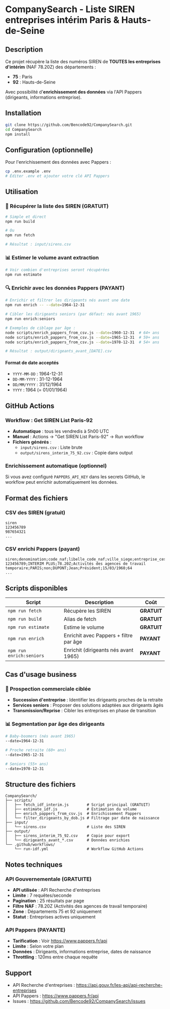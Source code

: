 # CompanySearch - Liste SIREN entreprises intérim Paris & Hauts-de-Seine

## Description

Ce projet récupère la liste des numéros SIREN de **TOUTES les entreprises d'intérim** (NAF 78.20Z) des départements :
- **75** : Paris
- **92** : Hauts-de-Seine

Avec possibilité d'**enrichissement des données** via l'API Pappers (dirigeants, informations entreprise).

## Installation

```bash
git clone https://github.com/Bencode92/CompanySearch.git
cd CompanySearch
npm install
```

## Configuration (optionnelle)

Pour l'enrichissement des données avec Pappers :
```bash
cp .env.example .env
# Éditer .env et ajouter votre clé API Pappers
```

## Utilisation

### 🎯 Récupérer la liste des SIREN (GRATUIT)

```bash
# Simple et direct
npm run build

# Ou
npm run fetch

# Résultat : input/sirens.csv
```

### 📊 Estimer le volume avant extraction

```bash
# Voir combien d'entreprises seront récupérées
npm run estimate
```

### 🔍 Enrichir avec les données Pappers (PAYANT)

```bash
# Enrichir et filtrer les dirigeants nés avant une date
npm run enrich -- --date=1964-12-31

# Cibler les dirigeants seniors (par défaut: nés avant 1965)
npm run enrich:seniors

# Exemples de ciblage par âge :
node scripts/enrich_pappers_from_csv.js --date=1960-12-31  # 64+ ans
node scripts/enrich_pappers_from_csv.js --date=1965-12-31  # 59+ ans
node scripts/enrich_pappers_from_csv.js --date=1970-12-31  # 54+ ans

# Résultat : output/dirigeants_avant_[DATE].csv
```

#### Format de date acceptés
- `YYYY-MM-DD` : 1964-12-31
- `DD-MM-YYYY` : 31-12-1964
- `DD/MM/YYYY` : 31/12/1964
- `YYYY` : 1964 (= 01/01/1964)

## GitHub Actions

### Workflow : **Get SIREN List Paris-92**

- **Automatique** : tous les vendredis à 5h00 UTC
- **Manuel** : Actions → "Get SIREN List Paris-92" → Run workflow
- **Fichiers générés** :
  - `input/sirens.csv` : Liste brute
  - `output/sirens_interim_75_92.csv` : Copie dans output

### Enrichissement automatique (optionnel)

Si vous avez configuré `PAPPERS_API_KEY` dans les secrets GitHub, le workflow peut enrichir automatiquement les données.

## Format des fichiers

### CSV des SIREN (gratuit)
```csv
siren
123456789
987654321
...
```

### CSV enrichi Pappers (payant)
```csv
siren;denomination;code_naf;libelle_code_naf;ville_siege;entreprise_cessee;dir_nom;dir_prenom;dir_qualite;dir_date_naissance;dir_age_estime_au_cutoff
123456789;INTERIM PLUS;78.20Z;Activités des agences de travail temporaire;PARIS;non;DUPONT;Jean;Président;15/03/1960;64
...
```

## Scripts disponibles

| Script | Description | Coût |
|--------|-------------|------|
| `npm run fetch` | Récupère les SIREN | **GRATUIT** |
| `npm run build` | Alias de fetch | **GRATUIT** |
| `npm run estimate` | Estime le volume | **GRATUIT** |
| `npm run enrich` | Enrichit avec Pappers + filtre par âge | **PAYANT** |
| `npm run enrich:seniors` | Enrichit (dirigeants nés avant 1965) | **PAYANT** |

## Cas d'usage business

### 🎯 Prospection commerciale ciblée
- **Succession d'entreprise** : Identifier les dirigeants proches de la retraite
- **Services seniors** : Proposer des solutions adaptées aux dirigeants âgés
- **Transmission/Reprise** : Cibler les entreprises en phase de transition

### 📊 Segmentation par âge des dirigeants
```bash
# Baby-boomers (nés avant 1965)
--date=1964-12-31

# Proche retraite (60+ ans)
--date=1965-12-31  

# Seniors (55+ ans)
--date=1970-12-31
```

## Structure des fichiers

```
CompanySearch/
├── scripts/
│   ├── fetch_idf_interim.js        # Script principal (GRATUIT)
│   ├── estimate_idf.js             # Estimation du volume
│   ├── enrich_pappers_from_csv.js  # Enrichissement Pappers
│   └── filter_dirigeants_by_dob.js # Filtrage par date de naissance
├── input/
│   └── sirens.csv                  # Liste des SIREN
├── output/
│   ├── sirens_interim_75_92.csv    # Copie pour export
│   └── dirigeants_avant_*.csv      # Données enrichies
└── .github/workflows/
    └── run-idf.yml                 # Workflow GitHub Actions
```

## Notes techniques

### API Gouvernementale (GRATUITE)
- **API utilisée** : API Recherche d'entreprises
- **Limite** : 7 requêtes/seconde
- **Pagination** : 25 résultats par page
- **Filtre NAF** : 78.20Z (Activités des agences de travail temporaire)
- **Zone** : Départements 75 et 92 uniquement
- **Statut** : Entreprises actives uniquement

### API Pappers (PAYANTE)
- **Tarification** : Voir https://www.pappers.fr/api
- **Limite** : Selon votre plan
- **Données** : Dirigeants, informations entreprise, dates de naissance
- **Throttling** : 120ms entre chaque requête

## Support

- API Recherche d'entreprises : https://api.gouv.fr/les-api/api-recherche-entreprises
- API Pappers : https://www.pappers.fr/api
- Issues : https://github.com/Bencode92/CompanySearch/issues